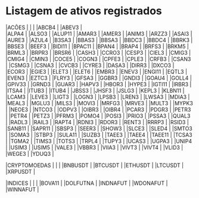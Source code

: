 # Listagem de ativos registrados


|ACÕES  |
|       |
|ABCB4  | 
|ABEV3  |         
|ALPA4	|
|ALSO3  |
|ALUP11	|
|AMAR3	|
|AMER3	|
|ANIM3	|
|ARZZ3	|
|ASAI3	|
|AURE3  |
|AZUL4	|
|B3SA3	|
|BBAS3	|
|BBSA3	|
|BBDC3  |
|BBDC4  |
|BBRK3	|
|BBSE3	|
|BEEF3	|
|BIDI11	|
|BPAC11	|
|BPAN4	|
|BRAP4  |
|BRFS3	|
|BRKM5	|
|BRML3  |
|BRPR3	|
|BRSR6	|
|CASH3  |
|CCRO3  |
|CESP3  |
|CIEL3  |
|CMIG3  |
|CMIG4  |
|CMIN3  |
|COCE5  |
|COGN3  |
|CPFE3  |
|CPLE3  |
|CRFB3  |
|CSAN3  |
|CSMG3  |
|CSNA3  |
|CVCB3  |
|CYRE3  |
|DASA3  |
|DIRR3  |
|DXCO3  |
|ECOR3  |
|EGIE3  |
|ELET3  |
|ELET6  |
|EMBR3  |
|ENEV3  |
|ENGI11 |
|EQTL3  |
|EVEN3  |
|EZTC3  |
|FLRY3  |
|GFSA3  |
|GGBR3  |
|GNDI3  |
|GOAU4  |
|GOLL4  |
|GPIV33 |
|GRND3  |
|GUAR3  |
|HAPV3  |
|HBOR3  |
|HYPE3  |
|IGTI11 |
|IRBR3  |
|ITSA4  |
|ITUB3  |
|ITUB4  |
|JBSS3  |
|JHSF3  |
|JSLG3  |
|KEPL3  |
|KLBN11 |
|LCAM3  |
|LEVE3  |
|LIGT3  |
|LOGN3  |
|LPSB3  |
|LREN3  |
|LWSA3  |
|MDIA3  |
|MEAL3  |
|MGLU3  |
|MILS3  |
|MOVI3  |
|MRFG3  |
|MRVE3  |
|MULT3  |
|MYPK3  |
|NEOE3  |
|NTCO3  |
|ODPV3  |
|OIBR3  |
|OIBR4  |
|PCAR3  |
|PDGR3  |
|PETR3  |
|PETR4  |
|PETZ3  |
|PFRM3  |
|POMO4  |
|POSI3  |
|PRIO3  |
|PSSA3  |
|QUAL3  |
|RADL3  |
|RAIL3  |
|RAPT4  |
|RDNI3  |
|RDOR3  |
|RENT3  |
|RRRP3  |
|RSID3  |
|SANB11 |
|SAPR11 |
|SBSP3  |
|SEER3  |
|SHOW3  |
|SLCE3  |
|SLED4  |
|SMTO3  |
|SOMA3  |
|STBP3  |
|SULA11 |
|SUZB3  |
|TAEE3  |
|TAEE4  |
|TAEE11 |
|TCSA3  |
|TGMA2  |
|TIMS3  |
|TOTS3  |
|TRPL4  |
|TUPY3  |
|UCAS3  |
|UGPA3  |
|UNIP4  |
|USIM3  |
|USIM5  |
|VALE3  |
|VBBR3  |
|VIIA3  |
|VIVT3  |
|VIVT4  |
|VLID3  |
|WEGE3  |
|YDUQ3  |


|CRYPTOMOEDAS |
|             |
|BNBUSDT      |
|BTCUSDT      |
|ETHUSDT      |
|LTCUSDT      |
|XRPUSDT      |



|INDICES      |
|             |
|BOVA11       |
|DOLFUTNA     |
|INDNAFUT     |
|WDONAFUT     |
|WINNAFUT     |